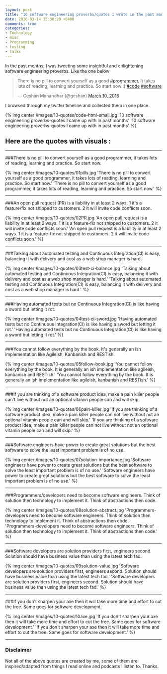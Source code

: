 ```yaml
---
layout: post
title: "10 software engineering proverbs/quotes I wrote in the past months"
date: 2016-03-14 15:30:20 +0400
comments: true
categories: 
- Technology
- misc
- Programming
- testing
- talks
---
```


In the past months, I was tweeting some insightful and enlightening software engineering proverbs. Like the one below

<blockquote class="twitter-tweet" data-lang="en"><p lang="en" dir="ltr">There is no pill to convert yourself as a good <a href="https://twitter.com/hashtag/programmer?src=hash">#programmer</a>, it takes lots of reading, learning and practice. So start now :) <a href="https://twitter.com/hashtag/code?src=hash">#code</a> <a href="https://twitter.com/hashtag/software?src=hash">#software</a></p>&mdash; Geshan Manandhar (@geshan) <a href="https://twitter.com/geshan/status/707796907582726145">March 10, 2016</a></blockquote>
<script async src="//platform.twitter.com/widgets.js" charset="utf-8"></script>

I browsed through my twitter timeline and collected them in one place. 

{% img center /images/10-quotes/code-html-small.jpg '10 software engineering proverbs-quotes I came up with in past months' '10 software engineering proverbs-quotes I came up with in past months' %}

## Here are the quotes with visuals :
<!-- more -->

***

###There is no pill to convert yourself as a good programmer, it takes lots of reading, learning and practice. So start now.

{% img center /images/10-quotes/01pills.jpg 'There is no pill to convert yourself as a good programmer, it takes lots of reading, learning and practice. So start now.' 'There is no pill to convert yourself as a good programmer, it takes lots of reading, learning and practice. So start now.' %}

***

###An open pull request (PR) is a liability in at least 2 ways. 1 it's a feature/fix not shipped to customers. 2 it will invite code conflicts soon.

{% img center /images/10-quotes/02PR.jpg 'An open pull request is a liability in at least 2 ways. 1 it is a feature-fix not shipped to customers. 2 it will invite code conflicts soon.' 'An open pull request is a liability in at least 2 ways. 1 it is a feature-fix not shipped to customers. 2 it will invite code conflicts soon.' %}

***

###Talking about automated testing and Continuous Integration(CI) is easy, balancing it with delivery and cost as a web shop manager is hard.

{% img center /images/10-quotes/03test-ci-balance.jpg 'Talking about automated testing and Continuous Integration(CI) is easy, balancing it with delivery and cost as a web shop manager is hard.' 'Talking about automated testing and Continuous Integration(CI) is easy, balancing it with delivery and cost as a web shop manager is hard.' %}

***

###Having automated tests but no Continuous Integration(CI) is like having a sword but letting it rot.

{% img center /images/10-quotes/04test-ci-sword.jpg 'Having automated tests but no Continuous Integration(CI) is like having a sword but letting it rot.' 'Having automated tests but no Continuous Integration(CI) is like having a sword but letting it rot.' %}

***

###You cannot follow everything by the book. It's generally an ish implementation like Agileish, Kanbanish and RESTish.

{% img center /images/10-quotes/05follow-book.jpg 'You cannot follow everything by the book. It is generally an ish implementation like agileish, kanbanish and RESTish.' 'You cannot follow everything by the book. It is generally an ish implementation like agileish, kanbanish and RESTish.' %}

***

###If you are thinking of a software product idea, make a pain killer people can't live without not an optional vitamin people can and will skip.

{% img center /images/10-quotes/06pain-killer.jpg 'If you are thinking of a software product idea, make a pain killer people can not live without not an optional vitamin people can and will skip.' 'If you are thinking of a software product idea, make a pain killer people can not live without not an optional vitamin people can and will skip.' %}

***

###Software engineers have power to create great solutions but the best software to solve the least important problem is of no use.

{% img center /images/10-quotes/07solution-importance.jpg 'Software engineers have power to create great solutions but the best software to solve the least important problem is of no use.' 'Software engineers have power to create great solutions but the best software to solve the least important problem is of no use.' %}

***

###Programmers/developers need to become software engineers. Think of solution then technology to implement it. Think of abstractions then code.

{% img center /images/10-quotes/08solution-abstract.jpg 'Programmers-developers need to become software engineers. Think of solution then technology to implement it. Think of abstractions then code.' 'Programmers-developers need to become software engineers. Think of solution then technology to implement it. Think of abstractions then code.' %}

***

###Software developers are solution providers first, engineers second. Solution should have business value than using the latest tech fad.

{% img center /images/10-quotes/09solution-value.jpg 'Software developers are solution providers first, engineers second. Solution should have business value than using the latest tech fad.' 'Software developers are solution providers first, engineers second. Solution should have business value than using the latest tech fad.' %}

***

###If you don't sharpen your axe then it will take more time and effort to cut the tree. Same goes for software development.

{% img center /images/10-quotes/10axe.jpg 'If you don't sharpen your axe then it will take more time and effort to cut the tree. Same goes for software development.' 'If you don't sharpen your axe then it will take more time and effort to cut the tree. Same goes for software development.' %}

***

### Disclaimer

Not all of the above quotes are created by me, some of them are inspired/adapted from things I read online and podcasts I listen to. Thanks.
